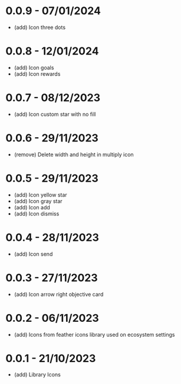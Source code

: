 # 0.0.9 - 07/01/2024
* (add) Icon three dots

# 0.0.8 - 12/01/2024
* (add) Icon goals
* (add) Icon rewards 

# 0.0.7 - 08/12/2023
* (add) Icon custom star with no fill

# 0.0.6 - 29/11/2023
* (remove) Delete width and height in multiply icon

# 0.0.5 - 29/11/2023
* (add) Icon yellow star
* (add) Icon gray star
* (add) Icon add
* (add) Icon dismiss

# 0.0.4 - 28/11/2023
* (add) Icon send

# 0.0.3 - 27/11/2023
* (add) Icon arrow right objective card 

# 0.0.2 - 06/11/2023
* (add) Icons from feather icons library used on ecosystem settings

# 0.0.1 - 21/10/2023
* (add) Library Icons
